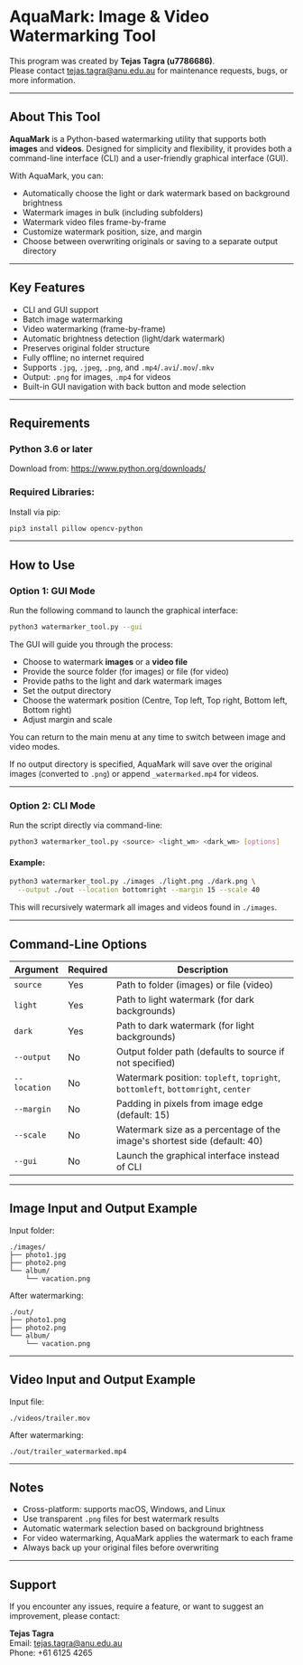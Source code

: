 # AquaMark: Image & Video Watermarking Tool

This program was created by **Tejas Tagra (u7786686)**.  
Please contact [tejas.tagra@anu.edu.au](mailto:tejas.tagra@anu.edu.au) for maintenance requests, bugs, or more information.

---
## About This Tool

**AquaMark** is a Python-based watermarking utility that supports both **images** and **videos**. Designed for simplicity and flexibility, it provides both a command-line interface (CLI) and a user-friendly graphical interface (GUI).

With AquaMark, you can:
- Automatically choose the light or dark watermark based on background brightness
- Watermark images in bulk (including subfolders)
- Watermark video files frame-by-frame
- Customize watermark position, size, and margin
- Choose between overwriting originals or saving to a separate output directory

---

## Key Features

- CLI and GUI support
- Batch image watermarking
- Video watermarking (frame-by-frame)
- Automatic brightness detection (light/dark watermark)
- Preserves original folder structure
- Fully offline; no internet required
- Supports `.jpg`, `.jpeg`, `.png`, and `.mp4`/`.avi`/`.mov`/`.mkv`
- Output: `.png` for images, `.mp4` for videos
- Built-in GUI navigation with back button and mode selection

---

## Requirements

### Python 3.6 or later
Download from: https://www.python.org/downloads/

### Required Libraries:
Install via pip:

```bash
pip3 install pillow opencv-python
```

---

## How to Use

### Option 1: GUI Mode

Run the following command to launch the graphical interface:

```bash
python3 watermarker_tool.py --gui
```

The GUI will guide you through the process:
- Choose to watermark **images** or a **video file**
- Provide the source folder (for images) or file (for video)
- Provide paths to the light and dark watermark images
- Set the output directory
- Choose the watermark position (Centre, Top left, Top right, Bottom left, Bottom right)
- Adjust margin and scale

You can return to the main menu at any time to switch between image and video modes.

If no output directory is specified, AquaMark will save over the original images (converted to `.png`) or append `_watermarked.mp4` for videos.

---

### Option 2: CLI Mode

Run the script directly via command-line:

```bash
python3 watermarker_tool.py <source> <light_wm> <dark_wm> [options]
```

#### Example:
```bash
python3 watermarker_tool.py ./images ./light.png ./dark.png \
  --output ./out --location bottomright --margin 15 --scale 40
```

This will recursively watermark all images and videos found in `./images`.

---

## Command-Line Options

| Argument       | Required | Description |
|----------------|----------|-------------|
| `source`       | Yes      | Path to folder (images) or file (video) |
| `light`        | Yes      | Path to light watermark (for dark backgrounds) |
| `dark`         | Yes      | Path to dark watermark (for light backgrounds) |
| `--output`     | No       | Output folder path (defaults to source if not specified) |
| `--location`   | No       | Watermark position: `topleft`, `topright`, `bottomleft`, `bottomright`, `center` |
| `--margin`     | No       | Padding in pixels from image edge (default: 15) |
| `--scale`      | No       | Watermark size as a percentage of the image's shortest side (default: 40) |
| `--gui`        | No       | Launch the graphical interface instead of CLI |

---

## Image Input and Output Example

Input folder:
```
./images/
├── photo1.jpg
├── photo2.png
└── album/
    └── vacation.png
```

After watermarking:
```
./out/
├── photo1.png
├── photo2.png
└── album/
    └── vacation.png
```

---

## Video Input and Output Example

Input file:
```
./videos/trailer.mov
```

After watermarking:
```
./out/trailer_watermarked.mp4
```

---

## Notes

- Cross-platform: supports macOS, Windows, and Linux
- Use transparent `.png` files for best watermark results
- Automatic watermark selection based on background brightness
- For video watermarking, AquaMark applies the watermark to each frame
- Always back up your original files before overwriting

---

## Support

If you encounter any issues, require a feature, or want to suggest an improvement, please contact:

**Tejas Tagra**  
Email: [tejas.tagra@anu.edu.au](mailto:tejas.tagra@anu.edu.au)  
Phone: +61 6125 4265